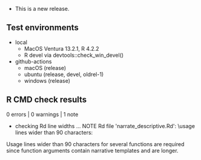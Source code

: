 * This is a new release.

## Test environments
* local
    * MacOS Ventura 13.2.1, R 4.2.2
    * R devel via devtools::check_win_devel()
* github-actions
    * macOS (release)
    * ubuntu (release, devel, oldrel-1)
    * windows (release)

## R CMD check results

0 errors | 0 warnings | 1 note

* checking Rd line widths ... NOTE
  Rd file 'narrate_descriptive.Rd':
    \usage lines wider than 90 characters:

Usage lines wider than 90 characters for several functions are required since function arguments contain narrative templates and are longer.
